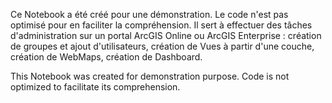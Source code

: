 Ce Notebook a été créé pour une démonstration. Le code n'est pas optimisé pour en faciliter la compréhension.
Il sert à effectuer des tâches d'administration sur un portal ArcGIS Online ou ArcGIS Enterprise : création de groupes et ajout d'utilisateurs, 
création de Vues à partir d'une couche, création de WebMaps, création de Dashboard.

This Notebook was created for demonstration purpose. Code is not optimized to facilitate its comprehension.

